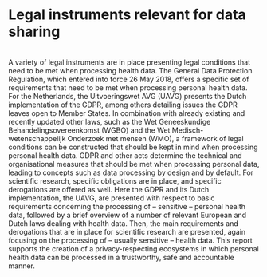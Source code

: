 # Legal instruments relevant for data sharing

</br>
A variety of legal instruments are in place presenting legal conditions that need to be met when processing health data. The General Data Protection Regulation, which entered into force 26 May 2018, offers a specific set of requirements that need to be met when processing personal health data. For the Netherlands, the Uitvoeringswet AVG (UAVG) presents the Dutch implementation of the GDPR, among others detailing issues the GDPR leaves open to Member States. In combination with already existing and recently updated other laws, such as the Wet Geneeskundige Behandelingsovereenkomst (WGBO) and the Wet Medisch-wetenschappelijk Onderzoek met mensen (WMO), a framework of legal conditions can be constructed that should be kept in mind when processing personal health data. GDPR and other acts determine the technical and organisational measures that should be met when processing personal data, leading to concepts such as data processing by design and by default. For scientific research, specific obligations are in place, and specific derogations are offered as well. 
Here the GDPR and its Dutch implementation, the UAVG, are presented with respect to basic requirements concerning the processing of – sensitive – personal health data, followed by a brief overview of a number of relevant European and Dutch laws dealing with health data. Then, the main requirements and derogations that are in place for scientific research are presented, again focusing on the processing of – usually sensitive – health data. This report supports the creation of a privacy-respecting ecosystems in which personal health data can be processed in a trustworthy, safe and accountable manner. 

